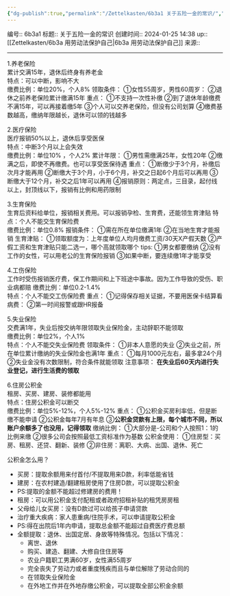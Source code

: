 ```yaml
---
{"dg-publish":true,"permalink":"/Zettelkasten/6b3a1 关于五险一金的常识/","dgPassFrontmatter":true}
---
```


编号:: 6b3a1
标题:: 关于五险一金的常识
创建时间:: 2024-01-25 14:38
up:: [[Zettelkasten/6b3a 用劳动法保护自己\|6b3a 用劳动法保护自己]]
来源:: 

---
1.养老保险  
累计交满15年，退休后终身有养老金  
特点：可以中断，影响不大  
缴费比例：单位20%，个人8% 
领取条件：
①女性55周岁，男性60周岁：
②退休之前养老保险累计缴满15年
重点：
①不支持一次性补缴
②到了退休年龄缴费不满15年，可以再接着缴5年
③个人可以交养老保险，但没有公司划算
④缴费基数越高，缴纳年限越长，退休可以领的钱越多

2.医疗保险  
医疗报销50%以上，退休后享受医保  
特点：中断3个月以上会失效  
缴费比例：单位10% ，个人2%
累计年限：
①男性需缴满25年，女性20年
②缴满之后，即使不再缴费。也可以享受医保待遇
重点：
①断缴少于3个月，补缴后次月才能再用
②断缴大于3个月，小于6个月，补交之日起6个月后可以再用
③断缴大于12个月，补交之后1年可以再用
④报销原则：两定点，三目录，起付线以上，封顶线以下，报销有比例和用药限制

3.生育保险  
生育后资料给单位，报销相关费用。可以报销孕检、生育费，还能领生育津贴
特点：个人不能交生育保险费  
缴费比例：单位0.8%
报销条件：
①需在所在单位缴满1年
②在当地生育才能报销
生育津贴：
①领取额度为：上年度单位人均月缴费工资/30天X产假天数
②产假工资和生育津贴只能二选一，哪个高就领取哪个
tips:
①男女都要缴纳
②没有工作的女性，可以用老公的生育保险报销
③如果中断，要连续缴1年才能享受

4.工伤保险  
工作时受伤报销医疗费，保工作期间和上下班途中事故。因为工作导致的受伤、职业病都赔
缴费比例：单位0.2-1.4%  
特点：个人不能交工伤保险费
重点：
①记得保存相关证据，不要用医保卡结算看病费：
②第一时间报警或跟HR报备

5.失业保险  
交费满1年，失业后按交纳年限领取失业保险金，主动辞职不能领取  
缴费比例：单位2%，个人1%  
特点：个人不能交失业保险费
领取条件：
①非本人意愿的失业
②失业之前，所在单位累计缴纳的失业保险金也满1年
重点：
①每月1000元左右，最多拿24个月
②失业金没有次数限制，符合条件就能领取
注意事项：
**在失业后60天内进行失业登记，进行生活费的领取**

6.住房公积金  
租房、买房、建房、装修都能用  
特点：住房公积金可以断交  
缴费比例：单位5%-12%，个人5%-12%
重点：
①公积金买房利率低，但是断缴不能申请
②公积金每年7月有年息
③**公积金贷款有上限，每个城市不同，所以账户余额多了也没用，记得领取**
缴纳比例：
①大部分是-公司和个人按照1：1的比例来缴
②很多公司会按照最低工资标准作为基数
公积金使用：
①住房型：买房、租房、还贷、翻新、装修
②非住房：离职、大病、出国、退休、死亡

公积金怎么用？
- 买房：提取余额用来付首付/不提取用来D款，利率低能省钱
- 建房：在农村建造/翻建租房使用了住房D款，可以提取公积金
- PS:提取的金额不能超过修建房的费用！
- 租房：可以用公积金支付配租或者政府招租补贴的租凭房房租
- 父母给儿女买房：没有D款过可以给孩子申请贷款
- 治疗重大疾病：家人患重病/住院手术，可以申请提取公积金
- PS:得在出院后1年内申请，提取总金额不能超过自费医疗费总额
- 全额提取：退休、出国定居、身故等特殊情况。包括以下情况：
	- 离世、退休
	- 购买、建造、翻建、大修自住住房等
	- 农业户籍职工男满60岁，女性满55周岁
	- 完全丧失了劳动力或者重度残疾而且与单位解除了劳动合同的
	- 在领取失业保险金
	- 在外地工作并在外地存缴公积金，可以提取全部公积金余额
